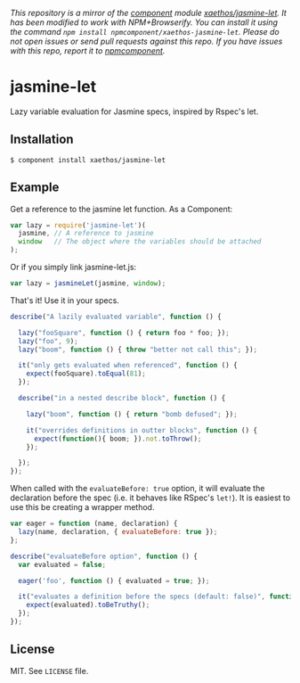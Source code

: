 *This repository is a mirror of the [component](http://component.io) module [xaethos/jasmine-let](http://github.com/xaethos/jasmine-let). It has been modified to work with NPM+Browserify. You can install it using the command `npm install npmcomponent/xaethos-jasmine-let`. Please do not open issues or send pull requests against this repo. If you have issues with this repo, report it to [npmcomponent](https://github.com/airportyh/npmcomponent).*
# jasmine-let

  Lazy variable evaluation for Jasmine specs, inspired by Rspec's let.

## Installation

    $ component install xaethos/jasmine-let

## Example

Get a reference to the jasmine let function.  As a Component:

```js
var lazy = require('jasmine-let')(
  jasmine, // A reference to jasmine
  window   // The object where the variables should be attached
);
```

Or if you simply link jasmine-let.js:

```js
var lazy = jasmineLet(jasmine, window);
```

That's it!  Use it in your specs.

```js
describe("A lazily evaluated variable", function () {

  lazy("fooSquare", function () { return foo * foo; });
  lazy("foo", 9);
  lazy("boom", function () { throw "better not call this"; });

  it("only gets evaluated when referenced", function () {
    expect(fooSquare).toEqual(81);
  });

  describe("in a nested describe block", function () {

    lazy("boom", function () { return "bomb defused"; });

    it("overrides definitions in outter blocks", function () {
      expect(function(){ boom; }).not.toThrow();
    });

  });
});
```

When called with the `evaluateBefore: true` option, it will evaluate the
declaration before the spec (i.e. it behaves like RSpec's `let!`). It is
easiest to use this be creating a wrapper method.

```js
var eager = function (name, declaration) {
  lazy(name, declaration, { evaluateBefore: true });
};

describe("evaluateBefore option", function () {
  var evaluated = false;

  eager('foo', function () { evaluated = true; });

  it("evaluates a definition before the specs (default: false)", function () {
    expect(evaluated).toBeTruthy();
  });
});
```

## License

  MIT.  See `LICENSE` file.

